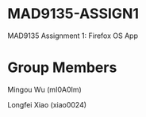MAD9135-ASSIGN1
===============

MAD9135 Assignment 1: Firefox OS App

Group Members
=============

Mingou Wu (mI0A0Im)

Longfei Xiao (xiao0024)